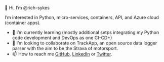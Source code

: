 👋 Hi, I’m @rich-sykes

I’m interested in Python, micro-services, containers, API, and Azure cloud (container apps).

- 🌱 I’m currently learning (mostly additional setps integrating my Python code development and DevOps as one CI-CD+)
- 💞️ I’m looking to collaborate on TrackApp, an open source data logger parser with the aim to be the Strava of motorsport.
- 📫 How to reach me [GitHub](https://github.com/rich-sykes), [LinkedIn](https://www.linkedin.com/in/richsykes/) or [Twitter](https://twitter.com/richsykes_).

<!---
rich-sykes/rich-sykes is a ✨ special ✨ repository because its `README.md` (this file) appears on your GitHub profile.
You can click the Preview link to take a look at your changes.
--->
